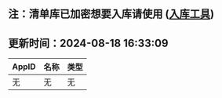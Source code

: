 ## 注：清单库已加密想要入库请使用 ([入库工具](https://github.com/BlankTMing/ManifestAutoUpdate/releases))

## 更新时间：2024-08-18 16:33:09
| AppID | 名称 | 类型  |
| :-------------------- | :----------------------------- | :----------- |
| 无 | 无 | 无 |

